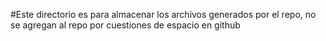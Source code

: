 #Este directorio es para almacenar los archivos generados por el repo, no se agregan al repo por cuestiones de espacio en github
